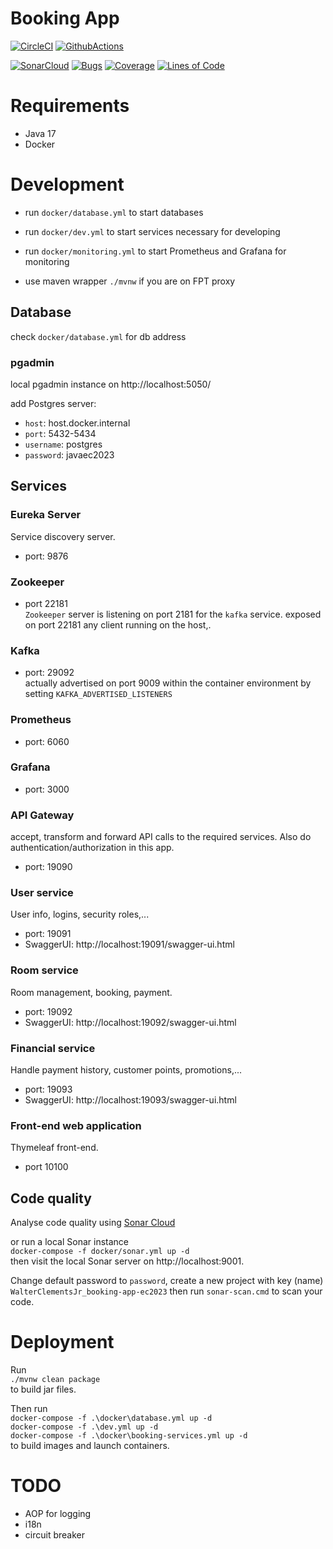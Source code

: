 # Booking App

[![CircleCI](https://circleci.com/gh/WalterClementsJr/booking-app-ec2023.svg?style=svg)](https://circleci.com/gh/WalterClementsJr/booking-app-ec2023)
[![GithubActions](https://github.com/walterclementsjr/booking-app-ec2023/actions/workflows/maven.yml/badge.svg)](https://github.com/walterclementsjr/booking-app-ec2023)

[![SonarCloud](https://sonarcloud.io/images/project_badges/sonarcloud-black.svg)](https://sonarcloud.io/dashboard?id=WalterClementsJr_booking-app-ec2023)
[![Bugs](https://sonarcloud.io/api/project_badges/measure?project=WalterClementsJr_booking-app-ec2023&metric=bugs)](https://sonarcloud.io/dashboard?id=WalterClementsJr_booking-app-ec2023)
[![Coverage](https://sonarcloud.io/api/project_badges/measure?project=WalterClementsJr_booking-app-ec2023&metric=coverage)](https://sonarcloud.io/dashboard?id=WalterClementsJr_booking-app-ec2023)
[![Lines of Code](https://sonarcloud.io/api/project_badges/measure?project=WalterClementsJr_booking-app-ec2023&metric=ncloc)](https://sonarcloud.io/dashboard?id=WalterClementsJr_booking-app-ec2023)

# Requirements

- Java 17
- Docker

# Development

- run `docker/database.yml` to start databases
- run `docker/dev.yml` to start services necessary for developing
- run `docker/monitoring.yml` to start Prometheus and Grafana for monitoring

- use maven wrapper `./mvnw` if you are on FPT proxy

## Database

check `docker/database.yml` for db address

### pgadmin

local pgadmin instance on http://localhost:5050/

add Postgres server:
- `host`: host.docker.internal
- `port`: 5432-5434
- `username`: postgres
- `password`: javaec2023

## Services
### Eureka Server

Service discovery server.

- port: 9876

### Zookeeper

- port 22181  
`Zookeeper` server is listening on port 2181 for the `kafka` service.
  exposed on port 22181 any client running on the host,.

### Kafka

- port: 29092  
  actually advertised on port 9009 within the container environment by setting `KAFKA_ADVERTISED_LISTENERS`

### Prometheus

- port: 6060

### Grafana

- port: 3000

### API Gateway

accept, transform and forward API calls to the required services.
Also do authentication/authorization in this app.

- port: 19090

### User service

User info, logins, security roles,...

- port: 19091
- SwaggerUI: http://localhost:19091/swagger-ui.html

### Room service

Room management, booking, payment.

- port: 19092
- SwaggerUI: http://localhost:19092/swagger-ui.html

### Financial service

Handle payment history, customer points, promotions,...

- port: 19093
- SwaggerUI: http://localhost:19093/swagger-ui.html

### Front-end web application

Thymeleaf front-end.
- port 10100

## Code quality

Analyse code quality using [Sonar Cloud](https://sonarcloud.io/project/overview?id=WalterClementsJr_booking-app-ec2023)

or run a local Sonar instance  
`docker-compose -f docker/sonar.yml up -d`  
then visit the local Sonar server on http://localhost:9001.

Change default password to `password`, create a new project with key (name) `WalterClementsJr_booking-app-ec2023`
then run `sonar-scan.cmd` to scan your code.

# Deployment

Run  
`./mvnw clean package`  
to build jar files.

Then run  
`docker-compose -f .\docker\database.yml up -d`  
`docker-compose -f .\dev.yml up -d`  
`docker-compose -f .\docker\booking-services.yml up -d`  
to build images and launch containers.

# TODO

- AOP for logging
- i18n
- circuit breaker
